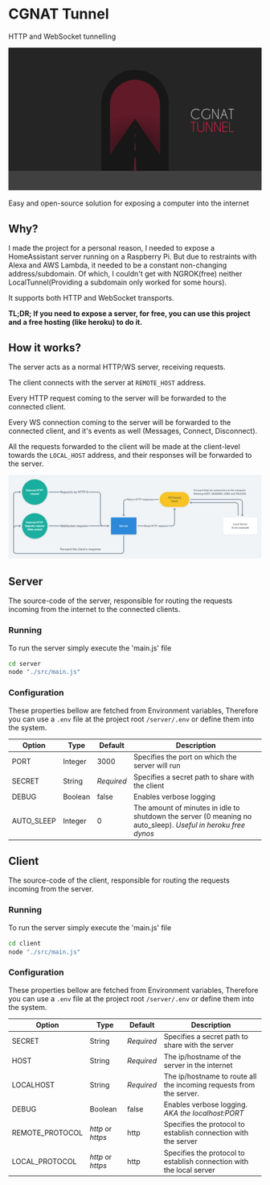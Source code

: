 # CGNAT Tunnel
HTTP and WebSocket tunnelling

![CGNAT Tunnel](cgnat-tunnel.png)

Easy and open-source solution for exposing a computer into the internet

## Why?
I made the project for a personal reason, I needed to expose a HomeAssistant server running on a Raspberry Pi. But due to restraints with Alexa and AWS Lambda, it needed to be a constant non-changing address/subdomain.
Of which, I couldn't get with NGROK(free) neither LocalTunnel(Providing a subdomain only worked for some hours).

It supports both HTTP and WebSocket transports.

**TL;DR; If you need to expose a server, for free, you can use this project and a free hosting (like heroku) to do it.**

## How it works?

The server acts as a normal HTTP/WS server, receiving requests.

The client connects with the server at `REMOTE_HOST` address.

Every HTTP request coming to the server will be forwarded to the connected client.

Every WS connection coming to the server will be forwarded to the connected client, and it's events as well (Messages, Connect, Disconnect).

All the requests forwarded to the client will be made at the client-level towards the `LOCAL_HOST` address, and their responses will be forwarded to the server.

![Piranha](how-it-works.png)

## Server

The source-code of the server, responsible for routing the requests incoming from the internet to the connected clients.

### Running

To run the server simply execute the 'main.js' file

```sh
cd server
node "./src/main.js"
```

### Configuration

These properties bellow are fetched from Environment variables,
Therefore you can use a `.env` file at the project root `/server/.env` or define them into the system.

|Option|Type|Default|Description|
|--|--|--|--|
|PORT|Integer|3000|Specifies the port on which the server will run|
|SECRET|String|*Required*|Specifies a secret path to share with the client|
|DEBUG|Boolean|false|Enables verbose logging|
|AUTO_SLEEP|Integer|0|The amount of minutes in idle to shutdown the server (0 meaning no auto_sleep). *Useful in heroku free dynos*|


## Client

The source-code of the client, responsible for routing the requests incoming from the server.

### Running

To run the server simply execute the 'main.js' file

```sh
cd client
node "./src/main.js"
```

### Configuration

These properties bellow are fetched from Environment variables,
Therefore you can use a `.env` file at the project root `/server/.env` or define them into the system.

|Option|Type|Default|Description|
|--|--|--|--|
|SECRET|String|*Required*|Specifies a secret path to share with the server|
|HOST|String|*Required*|The ip/hostname of the server in the internet|
|LOCALHOST|String|*Required*|The ip/hostname to route all the incoming requests from the server. |
|DEBUG|Boolean|false|Enables verbose logging. *AKA the localhost:PORT*|
|REMOTE_PROTOCOL|*http* or *https*|http|Specifies the protocol to establish connection with the server|
|LOCAL_PROTOCOL|*http* or *https*|http|Specifies the protocol to establish connection with the local server|
